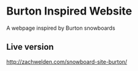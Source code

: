 # Burton Inspired Website  
A webpage inspired by Burton snowboards

## Live version  
http://zachwelden.com/snowboard-site-burton/  
